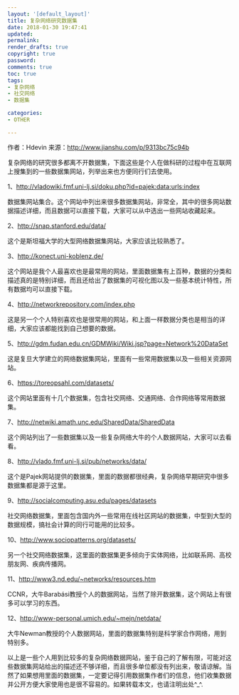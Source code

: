 ```yaml
---
layout: '[default_layout]'   
title: 复杂网络研究数据集     
date: 2018-01-30 19:47:41  
updated: 
permalink: 
render_drafts: true
copyright: true
password: 
comments: true
toc: true                  
tags:                        
- 复杂网络
- 社交网络
- 数据集

categories:                  
- OTHER

---
```

作者：Hdevin
来源：http://www.jianshu.com/p/9313bc75c94b

复杂网络的研究很多都离不开数据集，下面这些是个人在做科研的过程中在互联网上搜集到的一些数据集网站，列举出来也方便同行们去使用。

1、http://vladowiki.fmf.uni-lj.si/doku.php?id=pajek:data:urls:index

数据集网站集合。这个网站中列出来很多数据集网站，非常全，其中的很多网站数据描述详细，而且数据可以直接下载，大家可以从中选出一些网站收藏起来。
<!--more-->
2、http://snap.stanford.edu/data/

这个是斯坦福大学的大型网络数据集网站，大家应该比较熟悉了。

3、http://konect.uni-koblenz.de/

这个网站是我个人最喜欢也是最常用的网站，里面数据集有上百种，数据的分类和描述真的是特别详细，而且还给出了数据集的可视化图以及一些基本统计特性，所有数据均可以直接下载。

4、http://networkrepository.com/index.php

这是另一个个人特别喜欢也是很常用的网站，和上面一样数据分类也是相当的详细，大家应该都能找到自己想要的数据。

5、http://gdm.fudan.edu.cn/GDMWiki/Wiki.jsp?page=Network%20DataSet

这是复旦大学建立的网络数据集网站，里面有一些常用数据集以及一些相关资源网站。

6、https://toreopsahl.com/datasets/

这个网站里面有十几个数据集，包含社交网络、交通网络、合作网络等常用数据集。

7、http://netwiki.amath.unc.edu/SharedData/SharedData

这个网站列出了一些数据集以及一些复杂网络大牛的个人数据网站，大家可以去看看。

8、http://vlado.fmf.uni-lj.si/pub/networks/data/

这个是Pajek网站提供的数据集，里面的数据都很经典，复杂网络早期研究中很多数据集都是源于这里。

9、http://socialcomputing.asu.edu/pages/datasets

社交网络数据集，里面包含国内外一些常用在线社区网站的数据集，中型到大型的数据规模，搞社会计算的同行可能用的比较多。

10、http://www.sociopatterns.org/datasets/

另一个社交网络数据集，这里面的数据集更多倾向于实体网络，比如联系网、高校朋友网、疾病传播网。

11、http://www3.nd.edu/~networks/resources.htm

CCNR，大牛Barabási教授个人的数据网站，当然了除开数据集，这个网站上有很多可以学习的东西。

12、http://www-personal.umich.edu/~mejn/netdata/

大牛Newman教授的个人数据网站，里面的数据集特别是科学家合作网络，用到特别多。

以上是一些个人用到比较多的复杂网络数据网站，鉴于自己的了解有限，可能对这些数据集网站给出的描述还不够详细，而且很多单位都没有列出来，敬请谅解。当然了如果想用里面的数据集，一定要记得引用数据集作者们的信息，他们收集数据并公开方便大家使用也是很不容易的。如果转载本文，也请注明出处^_^.
